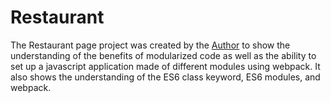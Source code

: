 # Restaurant

The Restaurant page project was created by the [Author](https://www.linkedin.com/in/tunde-oretade/) to show the understanding of the benefits of
modularized code as well as the ability to set up a javascript application made
of different modules using webpack. It also shows the understanding of the ES6
class keyword, ES6 modules, and webpack.
